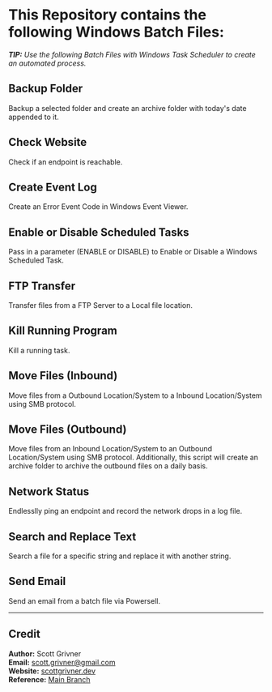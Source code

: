 # This Repository contains the following Windows Batch Files:
***TIP:** Use the following Batch Files with Windows Task Scheduler to create an automated process.*

## Backup Folder
Backup a selected folder and create an archive folder with today's date appended to it.

## Check Website
Check if an endpoint is reachable.

## Create Event Log
Create an Error Event Code in Windows Event Viewer.

## Enable or Disable Scheduled Tasks
Pass in a parameter (ENABLE or DISABLE) to Enable or Disable a Windows Scheduled Task.

## FTP Transfer
Transfer files from a FTP Server to a Local file location.

## Kill Running Program
Kill a running task.

## Move Files (Inbound)
Move files from a Outbound Location/System to a Inbound Location/System using SMB protocol.

## Move Files (Outbound)
Move files from an Inbound Location/System to an Outbound Location/System using SMB protocol.
Additionally, this script will create an archive folder to archive the outbound files on a daily basis.

## Network Status
Endlesslly ping an endpoint and record the network drops in a log file.

## Search and Replace Text
Search a file for a specific string and replace it with another string.

## Send Email
Send an email from a batch file via Powersell.

-----------

## Credit
**Author:** Scott Grivner <br>
**Email:** scott.grivner@gmail.com <br>
**Website:** [scottgrivner.dev](https://www.scottgriv.dev) <br>
**Reference:** [Main Branch](https://github.com/scottgriv/batch-useful_bat_files)
